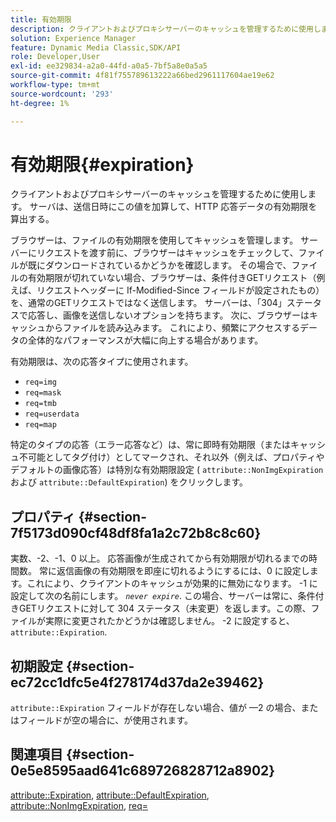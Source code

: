 ```yaml
---
title: 有効期限
description: クライアントおよびプロキシサーバーのキャッシュを管理するために使用します。 サーバは、送信日時にこの値を加算して、HTTP 応答データの有効期限を算出する。
solution: Experience Manager
feature: Dynamic Media Classic,SDK/API
role: Developer,User
exl-id: ee329834-a2a0-44fd-a0a5-7bf5a8e0a5a5
source-git-commit: 4f81f755789613222a66bed2961117604ae19e62
workflow-type: tm+mt
source-wordcount: '293'
ht-degree: 1%

---
```


# 有効期限{#expiration}

クライアントおよびプロキシサーバーのキャッシュを管理するために使用します。 サーバは、送信日時にこの値を加算して、HTTP 応答データの有効期限を算出する。

ブラウザーは、ファイルの有効期限を使用してキャッシュを管理します。 サーバーにリクエストを渡す前に、ブラウザーはキャッシュをチェックして、ファイルが既にダウンロードされているかどうかを確認します。 その場合で、ファイルの有効期限が切れていない場合、ブラウザーは、条件付きGETリクエスト（例えば、リクエストヘッダーに If-Modified-Since フィールドが設定されたもの）を、通常のGETリクエストではなく送信します。 サーバーは、「304」ステータスで応答し、画像を送信しないオプションを持ちます。 次に、ブラウザーはキャッシュからファイルを読み込みます。 これにより、頻繁にアクセスするデータの全体的なパフォーマンスが大幅に向上する場合があります。

有効期限は、次の応答タイプに使用されます。

* `req=img`
* `req=mask`
* `req=tmb`
* `req=userdata`
* `req=map`

特定のタイプの応答（エラー応答など）は、常に即時有効期限（またはキャッシュ不可能としてタグ付け）としてマークされ、それ以外（例えば、プロパティやデフォルトの画像応答）は特別な有効期限設定 ( `attribute::NonImgExpiration` および `attribute::DefaultExpiration`) をクリックします。

## プロパティ {#section-7f5173d090cf48df8fa1a2c72b8c8c60}

実数、-2、-1、0 以上。 応答画像が生成されてから有効期限が切れるまでの時間数。 常に返信画像の有効期限を即座に切れるようにするには、0 に設定します。これにより、クライアントのキャッシュが効果的に無効になります。 -1 に設定して次の名前にします。 *`never expire`*. この場合、サーバーは常に、条件付きGETリクエストに対して 304 ステータス（未変更）を返します。この際、ファイルが実際に変更されたかどうかは確認しません。 -2 に設定すると、 `attribute::Expiration`.

## 初期設定 {#section-ec72cc1dfc5e4f278174d37da2e39462}

`attribute::Expiration` フィールドが存在しない場合、値が —2 の場合、またはフィールドが空の場合に、が使用されます。

## 関連項目 {#section-0e5e8595aad641c689726828712a8902}

[attribute::Expiration](../../../../../../is-api/image-catalog/image-serving-api-ref/c-image-catalog-reference/c-attributes-reference/r-expiration.md#reference-a0bf4686425d4e00b8014c4950fb62b7), [attribute::DefaultExpiration](../../../../../../is-api/image-catalog/image-serving-api-ref/c-image-catalog-reference/c-attributes-reference/r-defaultexpiration.md#reference-0526166fab654fceb243b75d1ea4f0cf), [attribute::NonImgExpiration](../../../../../../is-api/image-catalog/image-serving-api-ref/c-image-catalog-reference/c-attributes-reference/r-nonimgexpiration.md#reference-a8066cd0d24b4ea98100ade4821f1f9d), [req=](../../../../../../is-api/http-ref/image-serving-api-ref/c-http-protocol-reference/c-command-reference/r-req/r-req.md#reference-907cdb4a97034db7ad94695f25552e76)
